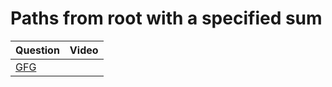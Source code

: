 Paths from root with a specified sum
===

|Question|Video|
|-|-|
|[GFG](https://practice.geeksforgeeks.org/problems/paths-from-root-with-a-specified-sum/1)||
